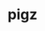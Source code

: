 ---
title: "pigz"
layout: cache
categories: [package, develop-2023-12-24]
meta: {"versions": ["2.7"], "compilers": ["apple-clang@=15.0.0", "cce@=15.0.1", "gcc@=10.3.0", "gcc@=11.1.0", "gcc@=11.3.0", "gcc@=11.4.0", "gcc@=12.3.0", "gcc@=7.3.1", "gcc@=7.5.0", "gcc@=9.4.0", "oneapi@=2023.2.0"], "oss": ["amzn2", "rhel8", "sle_hpc15", "ubuntu18.04", "ubuntu20.04", "ubuntu22.04", "ventura"], "platforms": ["darwin", "linux"], "targets": ["aarch64", "neoverse_n1", "neoverse_v1", "ppc64le", "x86_64_v3", "x86_64_v4", "zen4"], "stacks": ["aws-isc", "aws-isc-aarch64", "build_systems", "data-vis-sdk", "developer-tools", "e4s", "e4s-cray-rhel", "e4s-cray-sles", "e4s-neoverse_v1", "e4s-oneapi", "e4s-power", "e4s-rocm-external", "ml-darwin-aarch64-mps", "ml-linux-x86_64-cpu", "ml-linux-x86_64-cuda", "ml-linux-x86_64-rocm", "radiuss", "radiuss-aws", "radiuss-aws-aarch64", "root", "tutorial"], "num_specs": 15, "num_specs_by_stack": {"ml-darwin-aarch64-mps": 1, "root": 15, "aws-isc-aarch64": 2, "radiuss-aws-aarch64": 2, "aws-isc": 1, "radiuss-aws": 1, "e4s-cray-rhel": 1, "e4s-cray-sles": 1, "radiuss": 1, "developer-tools": 1, "build_systems": 1, "e4s-neoverse_v1": 1, "e4s-power": 1, "tutorial": 2, "data-vis-sdk": 1, "e4s": 1, "e4s-rocm-external": 1, "e4s-oneapi": 1, "ml-linux-x86_64-cpu": 1, "ml-linux-x86_64-cuda": 1, "ml-linux-x86_64-rocm": 1}}
spec_details: [{"hash": "twgsxbjigafjgopiixgmmbnvjczc5nce", "compiler": "apple-clang@=15.0.0", "versions": ["2.7"], "os": "ventura", "platform": "darwin", "target": "aarch64", "variants": ["build_system=makefile"], "stacks": ["ml-darwin-aarch64-mps", "root"], "size": "-", "tarball": "https://binaries.spack.io/releases/develop-2023-12-24/build_cache/darwin-ventura-aarch64/apple-clang-15.0.0/pigz-2.7/darwin-ventura-aarch64-apple-clang-15.0.0-pigz-2.7-twgsxbjigafjgopiixgmmbnvjczc5nce.spack"}, {"hash": "2w7ibc24i5veqfu7dl6yz5d5rfs43pc2", "compiler": "gcc@=7.3.1", "versions": ["2.7"], "os": "amzn2", "platform": "linux", "target": "aarch64", "variants": ["build_system=makefile"], "stacks": ["aws-isc-aarch64", "radiuss-aws-aarch64", "root"], "size": "-", "tarball": "https://binaries.spack.io/releases/develop-2023-12-24/build_cache/linux-amzn2-aarch64/gcc-7.3.1/pigz-2.7/linux-amzn2-aarch64-gcc-7.3.1-pigz-2.7-2w7ibc24i5veqfu7dl6yz5d5rfs43pc2.spack"}, {"hash": "iae2cmpmmydmvygvgt44yjsqapmyrwdu", "compiler": "gcc@=7.3.1", "versions": ["2.7"], "os": "amzn2", "platform": "linux", "target": "neoverse_n1", "variants": ["build_system=makefile"], "stacks": ["aws-isc-aarch64", "radiuss-aws-aarch64", "root"], "size": "-", "tarball": "https://binaries.spack.io/releases/develop-2023-12-24/build_cache/linux-amzn2-neoverse_n1/gcc-7.3.1/pigz-2.7/linux-amzn2-neoverse_n1-gcc-7.3.1-pigz-2.7-iae2cmpmmydmvygvgt44yjsqapmyrwdu.spack"}, {"hash": "z3pwyhjrb4ude6m3umadugszyyokl633", "compiler": "gcc@=7.3.1", "versions": ["2.7"], "os": "amzn2", "platform": "linux", "target": "x86_64_v3", "variants": ["build_system=makefile"], "stacks": ["aws-isc", "radiuss-aws", "root"], "size": "-", "tarball": "https://binaries.spack.io/releases/develop-2023-12-24/build_cache/linux-amzn2-x86_64_v3/gcc-7.3.1/pigz-2.7/linux-amzn2-x86_64_v3-gcc-7.3.1-pigz-2.7-z3pwyhjrb4ude6m3umadugszyyokl633.spack"}, {"hash": "dw3tm6ahcebg2osxly4sdxwpgwy2ondv", "compiler": "cce@=15.0.1", "versions": ["2.7"], "os": "rhel8", "platform": "linux", "target": "zen4", "variants": ["build_system=makefile"], "stacks": ["e4s-cray-rhel", "root"], "size": "-", "tarball": "https://binaries.spack.io/releases/develop-2023-12-24/build_cache/linux-rhel8-zen4/cce-15.0.1/pigz-2.7/linux-rhel8-zen4-cce-15.0.1-pigz-2.7-dw3tm6ahcebg2osxly4sdxwpgwy2ondv.spack"}, {"hash": "i66sxdgt6f2elsflzph7hgqqdltvmn27", "compiler": "gcc@=10.3.0", "versions": ["2.7"], "os": "sle_hpc15", "platform": "linux", "target": "x86_64_v4", "variants": ["build_system=makefile"], "stacks": ["e4s-cray-sles", "root"], "size": "-", "tarball": "https://binaries.spack.io/releases/develop-2023-12-24/build_cache/linux-sle_hpc15-x86_64_v4/gcc-10.3.0/pigz-2.7/linux-sle_hpc15-x86_64_v4-gcc-10.3.0-pigz-2.7-i66sxdgt6f2elsflzph7hgqqdltvmn27.spack"}, {"hash": "3ap6btlkpjntmp6o73y65c5d3uexpxkr", "compiler": "gcc@=7.5.0", "versions": ["2.7"], "os": "ubuntu18.04", "platform": "linux", "target": "x86_64_v3", "variants": ["build_system=makefile"], "stacks": ["radiuss", "developer-tools", "build_systems", "root"], "size": "-", "tarball": "https://binaries.spack.io/releases/develop-2023-12-24/build_cache/linux-ubuntu18.04-x86_64_v3/gcc-7.5.0/pigz-2.7/linux-ubuntu18.04-x86_64_v3-gcc-7.5.0-pigz-2.7-3ap6btlkpjntmp6o73y65c5d3uexpxkr.spack"}, {"hash": "i7uwg5z6zja6iyraejf4dkhggeh5jh6j", "compiler": "gcc@=11.4.0", "versions": ["2.7"], "os": "ubuntu20.04", "platform": "linux", "target": "neoverse_v1", "variants": ["build_system=makefile"], "stacks": ["e4s-neoverse_v1", "root"], "size": "-", "tarball": "https://binaries.spack.io/releases/develop-2023-12-24/build_cache/linux-ubuntu20.04-neoverse_v1/gcc-11.4.0/pigz-2.7/linux-ubuntu20.04-neoverse_v1-gcc-11.4.0-pigz-2.7-i7uwg5z6zja6iyraejf4dkhggeh5jh6j.spack"}, {"hash": "juhgrjnctuo764et4noqjpwveokwropn", "compiler": "gcc@=9.4.0", "versions": ["2.7"], "os": "ubuntu20.04", "platform": "linux", "target": "ppc64le", "variants": ["build_system=makefile"], "stacks": ["e4s-power", "root"], "size": "-", "tarball": "https://binaries.spack.io/releases/develop-2023-12-24/build_cache/linux-ubuntu20.04-ppc64le/gcc-9.4.0/pigz-2.7/linux-ubuntu20.04-ppc64le-gcc-9.4.0-pigz-2.7-juhgrjnctuo764et4noqjpwveokwropn.spack"}, {"hash": "xitgy7jwcvenvwbub7qkdtdj3lbnonui", "compiler": "gcc@=11.4.0", "versions": ["2.7"], "os": "ubuntu22.04", "platform": "linux", "target": "x86_64_v3", "variants": ["build_system=makefile"], "stacks": ["tutorial", "root"], "size": "-", "tarball": "https://binaries.spack.io/releases/develop-2023-12-24/build_cache/linux-ubuntu22.04-x86_64_v3/gcc-11.4.0/pigz-2.7/linux-ubuntu22.04-x86_64_v3-gcc-11.4.0-pigz-2.7-xitgy7jwcvenvwbub7qkdtdj3lbnonui.spack"}, {"hash": "2tm6szijcxn4c2qyij3t2efm4ojlnm6o", "compiler": "gcc@=11.1.0", "versions": ["2.7"], "os": "ubuntu20.04", "platform": "linux", "target": "x86_64_v3", "variants": ["build_system=makefile"], "stacks": ["data-vis-sdk", "root"], "size": "-", "tarball": "https://binaries.spack.io/releases/develop-2023-12-24/build_cache/linux-ubuntu20.04-x86_64_v3/gcc-11.1.0/pigz-2.7/linux-ubuntu20.04-x86_64_v3-gcc-11.1.0-pigz-2.7-2tm6szijcxn4c2qyij3t2efm4ojlnm6o.spack"}, {"hash": "grcgh5t6tns2dcokj7zzwlsddrahfzsq", "compiler": "gcc@=11.4.0", "versions": ["2.7"], "os": "ubuntu20.04", "platform": "linux", "target": "x86_64_v3", "variants": ["build_system=makefile"], "stacks": ["e4s", "e4s-rocm-external", "root"], "size": "-", "tarball": "https://binaries.spack.io/releases/develop-2023-12-24/build_cache/linux-ubuntu20.04-x86_64_v3/gcc-11.4.0/pigz-2.7/linux-ubuntu20.04-x86_64_v3-gcc-11.4.0-pigz-2.7-grcgh5t6tns2dcokj7zzwlsddrahfzsq.spack"}, {"hash": "cyffmrbjktaoduurn5vmsbsq3pa5aocu", "compiler": "oneapi@=2023.2.0", "versions": ["2.7"], "os": "ubuntu20.04", "platform": "linux", "target": "x86_64_v3", "variants": ["build_system=makefile"], "stacks": ["e4s-oneapi", "root"], "size": "-", "tarball": "https://binaries.spack.io/releases/develop-2023-12-24/build_cache/linux-ubuntu20.04-x86_64_v3/oneapi-2023.2.0/pigz-2.7/linux-ubuntu20.04-x86_64_v3-oneapi-2023.2.0-pigz-2.7-cyffmrbjktaoduurn5vmsbsq3pa5aocu.spack"}, {"hash": "qfqijwk6vzxqk6vqa5c74n7idgwa5cca", "compiler": "gcc@=11.3.0", "versions": ["2.7"], "os": "ubuntu22.04", "platform": "linux", "target": "x86_64_v3", "variants": ["build_system=makefile"], "stacks": ["ml-linux-x86_64-cpu", "ml-linux-x86_64-cuda", "ml-linux-x86_64-rocm", "root"], "size": "-", "tarball": "https://binaries.spack.io/releases/develop-2023-12-24/build_cache/linux-ubuntu22.04-x86_64_v3/gcc-11.3.0/pigz-2.7/linux-ubuntu22.04-x86_64_v3-gcc-11.3.0-pigz-2.7-qfqijwk6vzxqk6vqa5c74n7idgwa5cca.spack"}, {"hash": "qndy6aoauva3x3wrpcxjkngb62chczdd", "compiler": "gcc@=12.3.0", "versions": ["2.7"], "os": "ubuntu22.04", "platform": "linux", "target": "x86_64_v3", "variants": ["build_system=makefile"], "stacks": ["tutorial", "root"], "size": "-", "tarball": "https://binaries.spack.io/releases/develop-2023-12-24/build_cache/linux-ubuntu22.04-x86_64_v3/gcc-12.3.0/pigz-2.7/linux-ubuntu22.04-x86_64_v3-gcc-12.3.0-pigz-2.7-qndy6aoauva3x3wrpcxjkngb62chczdd.spack"}]
---